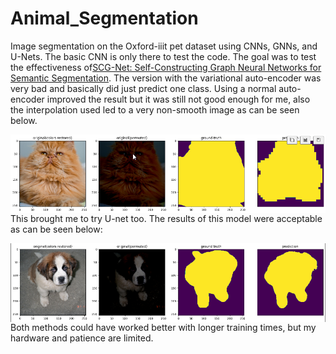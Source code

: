 # Animal_Segmentation
Image segmentation on the Oxford-iiit pet dataset using CNNs, GNNs, and U-Nets. The basic CNN is only there to test the code. The goal was to test the effectiveness of[SCG-Net: Self-Constructing Graph Neural Networks for Semantic Segmentation](https://arxiv.org/pdf/2009.01599.pdf). The version with the variational auto-encoder was very bad and basically did just predict one class. Using a normal auto-encoder improved the result but it was still not good enough for me, also the interpolation used led to a very non-smooth image as can be seen below.


<img src="img/example_pred_SCG.png"
     alt="prediction of SCG-net with AE"
     style="float: left; margin-right: 10px;" />

This brought me to try U-net too. The results of this model were acceptable as can be seen below:

<img src="img/example_pred_unet.png"
     alt="prediction of U-net"
     style="float: left; margin-right: 10px;" />

Both methods could have worked better with longer training times, but my hardware and patience are limited.
